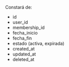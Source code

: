 Constará de:
 - id
 - user_id
 - membership_id
 - fecha_inicio
 - fecha_fin
 - estado (activa, expirada)
 - created_at 
 - updated_at
 - deleted_at
